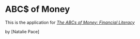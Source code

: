 # ABC$ of Money

This is the application for 
[*The ABCs of Money: Financial Literacy*](Theabcsofmoney.com)

by [Natalie Pace]